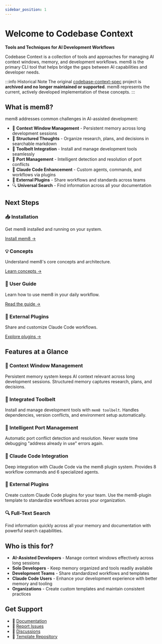 ```yaml
---
sidebar_position: 1
---
```


# Welcome to Codebase Context

**Tools and Techniques for AI Development Workflows**

Codebase Context is a collection of tools and approaches for managing AI context windows, memory, and development workflows. mem8 is the primary CLI tool that helps bridge the gaps between AI capabilities and developer needs.

:::info Historical Note
The original [codebase-context-spec](https://github.com/Agentic-Insights/codebase-context-spec) project is **archived and no longer maintained or supported**. mem8 represents the current, actively developed implementation of these concepts.
:::

## What is mem8?

mem8 addresses common challenges in AI-assisted development:

- 🧠 **Context Window Management** - Persistent memory across long development sessions
- 📝 **Structured Thoughts** - Organize research, plans, and decisions in searchable markdown
- 🔧 **Toolbelt Integration** - Install and manage development tools seamlessly
- 🚢 **Port Management** - Intelligent detection and resolution of port conflicts
- 🤖 **Claude Code Enhancement** - Custom agents, commands, and workflows via plugins
- 🎨 **External Plugins** - Share workflows and standards across teams
- 🔍 **Universal Search** - Find information across all your documentation


## Next Steps

<div class="row">
  <div class="col col--6">
    <h3>📥 Installation</h3>
    <p>Get mem8 installed and running on your system.</p>
    <a href="./installation">Install mem8 →</a>
  </div>
  <div class="col col--6">
    <h3>💡 Concepts</h3>
    <p>Understand mem8's core concepts and architecture.</p>
    <a href="./concepts">Learn concepts →</a>
  </div>
</div>

<div class="row">
  <div class="col col--6">
    <h3>📖 User Guide</h3>
    <p>Learn how to use mem8 in your daily workflow.</p>
    <a href="./user-guide/getting-started">Read the guide →</a>
  </div>
  <div class="col col--6">
    <h3>🔌 External Plugins</h3>
    <p>Share and customize Claude Code workflows.</p>
    <a href="./external-templates">Explore plugins →</a>
  </div>
</div>

## Features at a Glance

### 🧠 Context Window Management
Persistent memory system keeps AI context relevant across long development sessions. Structured memory captures research, plans, and decisions.

### 🔧 Integrated Toolbelt
Install and manage development tools with `mem8 toolbelt`. Handles dependencies, version conflicts, and environment setup automatically.

### 🚢 Intelligent Port Management
Automatic port conflict detection and resolution. Never waste time debugging "address already in use" errors again.

### 🎯 Claude Code Integration
Deep integration with Claude Code via the mem8 plugin system. Provides 8 workflow commands and 6 specialized agents.

### 🔌 External Plugins
Create custom Claude Code plugins for your team. Use the mem8-plugin template to standardize workflows across your organization.

### 🔍 Full-Text Search
Find information quickly across all your memory and documentation with powerful search capabilities.

## Who is this for?

- **AI-Assisted Developers** - Manage context windows effectively across long sessions
- **Solo Developers** - Keep memory organized and tools readily available
- **Development Teams** - Share standardized workflows and templates
- **Claude Code Users** - Enhance your development experience with better memory and tooling
- **Organizations** - Create custom templates and maintain consistent practices

## Get Support

- 📖 [Documentation](https://github.com/killerapp/mem8)
- 🐛 [Report Issues](https://github.com/killerapp/mem8/issues)
- 💬 [Discussions](https://github.com/killerapp/mem8/discussions)
- 🔧 [Template Repository](https://github.com/killerapp/mem8-plugin)
